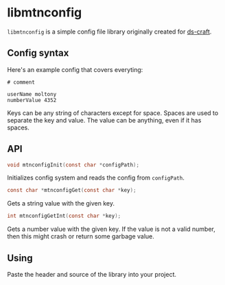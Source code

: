 # libmtnconfig

`libmtnconfig` is a simple config file library originally created for [ds-craft](https://github.com/IAmMoltony/ds-craft).

## Config syntax

Here's an example config that covers everyting:

```
# comment

userName moltony
numberValue 4352
```

Keys can be any string of characters except for space. Spaces are used to separate the key and value. The value can be anything, even if it has spaces.

## API

```c
void mtnconfigInit(const char *configPath);
```

Initializes config system and reads the config from `configPath`.

```c
const char *mtnconfigGet(const char *key);
```

Gets a string value with the given key.

```c
int mtnconfigGetInt(const char *key);
```

Gets a number value with the given key. If the value is not a valid number, then this might crash or return some garbage value.

## Using

Paste the header and source of the library into your project.
